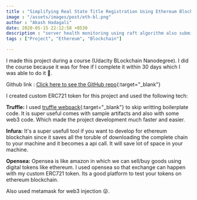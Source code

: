 ```yaml
---
title : "Simplifying Real State Title Registration Using Ethereum Blockchain"
image : "/assets/images/post/eth-bl.png"
author : "Akash Hadagali"
date: 2020-05-15 22:12:58 +0530
description : "server health monitoring using raft algorithm also submitted as mini project in my college assignment. Raft algorithm for distributed systems."
tags : ["Project", "Ethereum", "Blockchain"]

---
```

I made this project during a course (Udacity BLockchain Nanodegree). I did the course because it was for free if I complete it within 30 days which I was able to do it 🥳.

Github link : [Click here to see the GitHub repo]{:target="_blank"}

I created custom ERC721 token for this project and used the following tech:

**Truffle:** I used [truffle webpack]{:target="_blank"} to skip writting boilerplate code. It is super useful comes with sample artifacts and also with some web3 code. Which made the project development much faster and easier.

**Infura:** It's a super usefull tool if you want to develop for ethereum blockchain since it saves all the toruble of downloading the complete chain to your machine and it becomes a api call. It will save lot of space in your machine.

**Opensea:** Opensea is like amazon in which we can sell/buy goods using digital tokens like ethereum. I used opensea so that exchange can happen with my custom ERC721 token. Its a good platform to test your tokens on ethereum blockchain.

Also used metamask for web3 injection 😜.

[Click here to see the GitHub repo]: https://github.com/akashc777/Capstone
[truffle webpack]: https://www.trufflesuite.com/boxes/webpack

